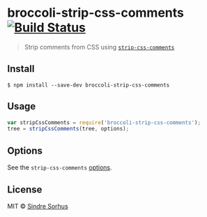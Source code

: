# broccoli-strip-css-comments [![Build Status](https://travis-ci.org/sindresorhus/broccoli-strip-css-comments.svg?branch=master)](https://travis-ci.org/sindresorhus/broccoli-strip-css-comments)

> Strip comments from CSS using [`strip-css-comments`](https://github.com/sindresorhus/strip-css-comments)


## Install

```
$ npm install --save-dev broccoli-strip-css-comments
```


## Usage

```js
var stripCssComments = require('broccoli-strip-css-comments');
tree = stripCssComments(tree, options);
```


## Options

See the `strip-css-comments` [options](https://github.com/sindresorhus/strip-css-comments#options).


## License

MIT © [Sindre Sorhus](http://sindresorhus.com)
